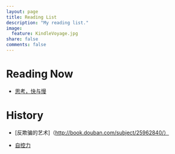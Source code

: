 ```yaml
---
layout: page
title: Reading List
description: "My reading list."
image:
  feature: KindleVoyage.jpg
share: false
comments: false
---
```


# Reading Now

* [思考，快与慢](http://book.douban.com/subject/10785583/)

# History

* [反欺骗的艺术]（http://book.douban.com/subject/25962840/）

* [自控力](http://www.amazon.cn/dp/B008AGHPM2/)
